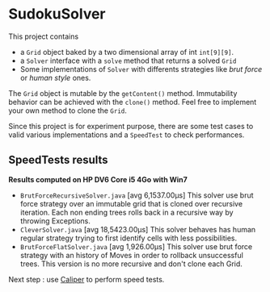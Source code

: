 SudokuSolver
============
This project contains 
 *  a `Grid` object baked by a two dimensional array of int `int[9][9]`.
 *  a `Solver` interface with a `solve` method that returns a solved `Grid`
 *  Some implementations of `Solver` with differents strategies like _brut force_ or _human style_ ones. 
 
The `Grid` object is mutable by the `getContent()` method. Immutability behavior can be achieved with the `clone()` method. Feel free to implement your own method to clone the `Grid`. 
 
Since this project is for experiment purpose, there are some test cases to valid various implementations and a `SpeedTest` to check performances. 

SpeedTests results
------------------
__Results computed on HP DV6 Core i5 4Go with Win7__
 *  `BrutForceRecursiveSolver.java` [avg 6,1537.00µs]
    This solver use brut force strategy over an immutable grid that is cloned over recursive iteration. Each non ending trees rolls back in a recursive way by throwing Exceptions. 
 *  `CleverSolver.java` [avg 18,5423.00µs] 
    This solver behaves has human regular strategy trying to first identify cells with less possibilities.
 *  `BrutForceFlatSolver.java` [avg 1,926.00µs]
    This solver use brut force strategy with an history of Moves in order to rollback unsuccessful trees. This version is no more recursive and don't clone each Grid.

Next step : use [Caliper](https://code.google.com/p/caliper/) to perform speed tests.
